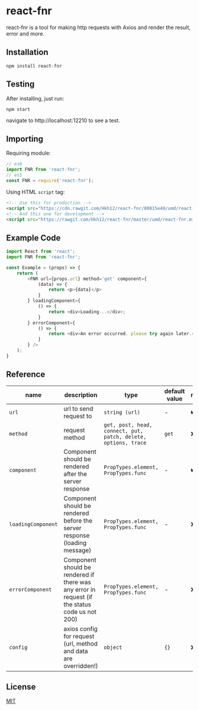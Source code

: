 # react-fnr
react-fnr is a tool for making http requests with Axios and render the result, error and more.
## Installation
```shell
npm install react-fnr
```
## Testing
After installing, just run:
```shell
npm start
```
navigate to http://localhost:12210 to see a test.
## Importing
Requiring module:
```javascript
// es6
import FNR from 'react-fnr';
// es5
const FNR = require('react-fnr');
```
Using HTML `script` tag:
```html
<!-- Use this for production -->
<script src="https://cdn.rawgit.com/Hkh12/react-fnr/80815e49/umd/react-fnr.min.js"></script>
<!-- And this one for development -->
<script src="https://rawgit.com/Hkh12/react-fnr/master/umd/react-fnr.min.js"></script>
```
## Example Code
```javascript
import React from 'react';
import FNR from 'react-fnr';

const Example = (props) => {
    return (
        <FNR url={props.url} method='get' component={
            (data) => {
                return <p>{data}</p>
            }
        } loadingComponent={
            () => {
                return <div>Loading...</div>;
            }
        } errorComponent={
            () => {
                return <div>An error occurred. please try again later.</div>;
            }
        } />
    );
}
```
## Reference
| name | description | type | default value | required |
| -- | -- | -- | -- | -- |
| `url` | url to send request to | `string (url)` | - | ✔️ |
| `method` | request method | `get, post, head, connect, put, patch, delete, options, trace` | `get` | ❌ |
| `component` | Component should be rendered after the server response | `PropTypes.element, PropTypes.func` | - | ✔️ |
| `loadingComponent` | Component should be rendered before the server response (loading message) | `PropTypes.element, PropTypes.func` | - | ❌ |
| `errorComponent` | Component should be rendered if there was any error in request (if the status code us not 200) | `PropTypes.element, PropTypes.func` | - | ❌ |
| `config` | axios config for request (url, method and data are overridden!)  | `object` | `{}` | ❌ |


## License
[MIT](https://github.com/Hkh12/react-fnr/blob/master/LICENSE)

